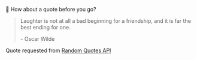 📣 How about a quote before you go?

> Laughter is not at all a bad beginning for a friendship, and it is far the best ending for one.
>
> <p>- Oscar Wilde</p>

Quote requested from [Random Quotes API](https://github.com/lukePeavey/quotable)

